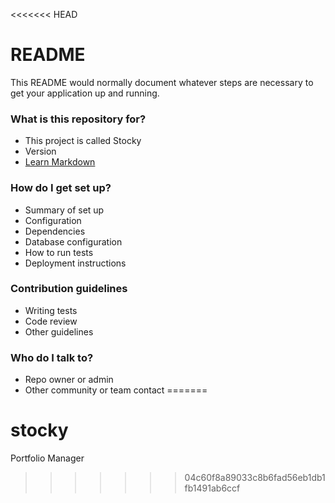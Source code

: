 <<<<<<< HEAD
# README #

This README would normally document whatever steps are necessary to get your application up and running.

### What is this repository for? ###

* This project is called Stocky 
* Version
* [Learn Markdown](https://bitbucket.org/tutorials/markdowndemo)

### How do I get set up? ###

* Summary of set up
* Configuration
* Dependencies
* Database configuration
* How to run tests
* Deployment instructions

### Contribution guidelines ###

* Writing tests
* Code review
* Other guidelines

### Who do I talk to? ###

* Repo owner or admin
* Other community or team contact
=======
# stocky
Portfolio Manager
>>>>>>> 04c60f8a89033c8b6fad56eb1db1fb1491ab6ccf
